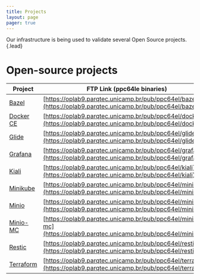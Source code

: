 ```yaml
---
title: Projects  
layout: page 
pager: true
---
```



Our infrastructure is being used to validate several Open Source projects.
{.lead}

# Open-source projects

|Project|FTP Link (ppc64le binaries)|
|---|---|
| [Bazel](https://bazel.build) | [https://oplab9.parqtec.unicamp.br/pub/ppc64el/bazel](https://oplab9.parqtec.unicamp.br/pub/ppc64el/bazel/)
| [Docker CE](https://docs.docker.com/install) | [https://oplab9.parqtec.unicamp.br/pub/ppc64el/docker](https://oplab9.parqtec.unicamp.br/pub/ppc64el/docker)
| [Glide](https://glide.sh) | [https://oplab9.parqtec.unicamp.br/pub/ppc64el/glide](https://oplab9.parqtec.unicamp.br/pub/ppc64el/glide)
| [Grafana](https://grafana.com) | [https://oplab9.parqtec.unicamp.br/pub/ppc64el/grafana](https://oplab9.parqtec.unicamp.br/pub/ppc64el/grafana)
| [Kiali](https://www.kiali.io) | [https://oplab9.parqtec.unicamp.br/pub/ppc64el/kiali](https://oplab9.parqtec.unicamp.br/pub/ppc64el/kiali)
| [Minikube](https://kubernetes.io/docs/setup/minikube) | [https://oplab9.parqtec.unicamp.br/pub/ppc64el/minikube](https://oplab9.parqtec.unicamp.br/pub/ppc64el/minikube)
| [Minio](https://min.io) | [https://oplab9.parqtec.unicamp.br/pub/ppc64el/minio](https://oplab9.parqtec.unicamp.br/pub/ppc64el/minikube)
| [Minio-MC](https://min.io) | [https://oplab9.parqtec.unicamp.br/pub/ppc64el/minio-mc](https://oplab9.parqtec.unicamp.br/pub/ppc64el/minikube)
| [Restic](https://restic.net) | [https://oplab9.parqtec.unicamp.br/pub/ppc64el/restic](https://oplab9.parqtec.unicamp.br/pub/ppc64el/restic)
| [Terraform](https://www.terraform.io) | [https://oplab9.parqtec.unicamp.br/pub/ppc64el/terraform](https://oplab9.parqtec.unicamp.br/pub/ppc64el/terraform)

<!---  *********** OLD PROJECTS ***********
| Glibc | The GNU C Library is used as the C library in the GNU system and in GNU/Linux systems, as well as many other systems that use Linux as the kernel. 
| GDB   | The GNU Project debugger, allows you to see what is going on `inside' another program while it executes -- or what another program was doing at the moment it crashed.
| Go    | Go is an open source programming language that makes it easy to build simple, reliable, and efficient software.
| LLVM  | The LLVM Project is a collection of modular and reusable compiler and toolchain technologies. 
| Open CASCADE | A 3D modeling kernel that consists of reusable C++ object libraries that are available as Open Source.
| Computing on Linear Algebra | Blast library
| Openjdk | an open-source implementation of the Java Platform, Standard Edition, and related projects
Plus several individual users who are using Power for academic research (HTM) or for testing/developing code (tightvnc, qemu, JNA, etc.)
# Research projects
|Project Name|Description|People Involved|
|---|---|---|
|HTM|Hardware Transactional Memory on Power architecture|University of Campinas and University of Alberta|
|Code Verification|Code verification between multiple architectures|University of Campinas|
|Seismic - CRS| Common Reflection Surface|University of Campinas|
-->
